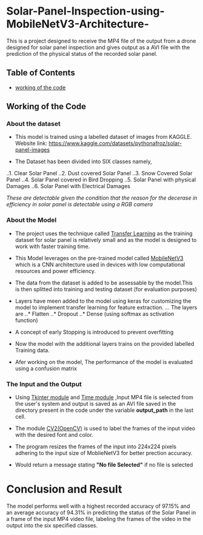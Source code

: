# Solar-Panel-Inspection-using-MobileNetV3-Architecture-


This is a project designed to receive the MP4 file of the output from a drone designed for solar panel inspection and gives output as a AVI file with the prediction of the physical status of the recorded solar panel.

## Table of Contents
  * [working of the code](#1) 

##  Working of the Code


### About the dataset

* This model is trained using a labelled dataset of images from KAGGLE. Website link: https://www.kaggle.com/datasets/pythonafroz/solar-panel-images

* The Dataset has been divided into SIX classes namely,

..1. Clear Solar Panel
..2. Dust covered Solar Panel
..3. Snow Covered Solar Panel
..4. Solar Panel covered in Bird Dropping
..5. Solar Panel with physical Damages
..6. Solar Panel with Electrical Damages

*These are detectable given the condition that the reason for the decerase in efficiency in solar panel is detectable using a RGB camera*

### <a name="1"></a> About the Model

* The project uses the technique called [Transfer Learning](https://www.geeksforgeeks.org/ml-introduction-to-transfer-learning/ "GeeksForGeeks") as the training dataset for solar panel is relatively small and as the model is designed to work with faster training time. 

* This Model leverages on the pre-trained model called [MobileNetV3](https://paperswithcode.com/paper/searching-for-mobilenetv3 "Papers with code") which is a CNN architecture used in devices with low computational resources and power efficiency.

* The data from the dataset is added to be assessable by the model.This is then splitted into training and testing dataset (for evaluation purposes)

* Layers have meen added to the model using keras for customizing the model to implement transfer learning for feature extraction.
... The layers are
..* Flatten
..* Dropout
..* Dense (using softmax as sctivation function)
  
* A concept of early Stopping is introduced to prevent overfitting 

* Now the model with the additional layers trains on the provided labelled Training data.

* Afer working on the model, The performance of the model is evaluated using a confusion matrix

### The Input and the Output

* Using [Tkinter module](https://youtu.be/YXPyB4XeYLA?si=gj8uqFV9J-iM83O5 "FreeCodeCamp") and [Time module](https://docs.python.org/3/library/time.html "Python Documentation") ,Input MP4 file is selected from the user's system and output is saved as an AVI file saved in the directory present in the code under the variable **output_path** in the last cell.

* The module [CV2(OpenCV)](https://www.geeksforgeeks.org/opencv-python-tutorial/ "GeeksForGeeks") is used to label the frames of the input video with the desired font and color.

* The program resizes the frames of the input into 224x224 pixels adhering to the input size of MoblieNetV3 for better prection accuracy.

* Would return a message stating **"No file Selected"** if no file is selected

# Conclusion and Result

The model performs well with a highest recorded accuracy of 97.15% and an average accuracy of 94.31% in predicting the status of the Solar Panel in a frame of the input MP4 video file, labeling the frames of the video in the output into the six specified classes.

